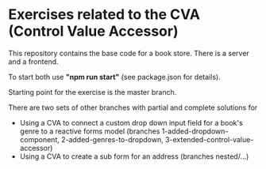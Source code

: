 # Exercises related to the CVA (Control Value Accessor)

This repository contains the base code for a book store.
There is a server and a frontend.

To start both use **"npm run start"** (see package.json for details).

Starting point for the exercise is the master branch.

There are two sets of other branches with partial and complete solutions for
* Using a CVA to connect a custom drop down input field for a book's genre to a reactive forms model
(branches 1-added-dropdown-component, 2-added-genres-to-dropdown, 3-extended-control-value-accessor)
* Using a CVA to create a sub form for an address (branches nested/...)
